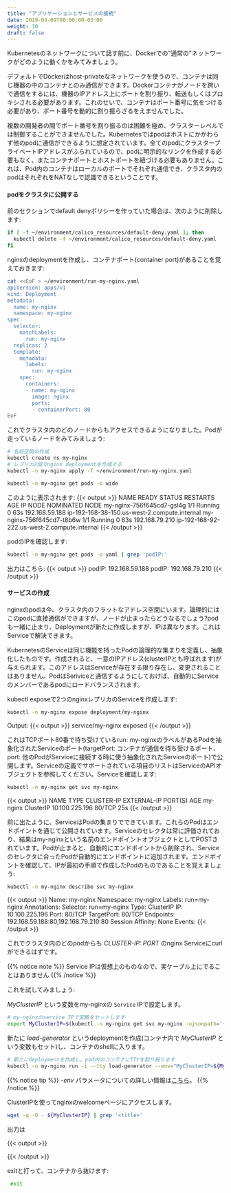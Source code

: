 ```yaml
---
title: "アプリケーションとサービスの接続"
date: 2019-04-09T00:00:00-03:00
weight: 10
draft: false
---
```


<!--
Before discussing the Kubernetes approach to networking, it is worthwhile to contrast it with the “normal” way networking works with Docker.
-->
Kubernetesのネットワークについて話す前に、Dockerでの"通常の"ネットワークがどのように動くかをみてみましょう。

<!--
By default, Docker uses host-private networking, so containers can talk to other containers only if they are on the same machine. In order for Docker containers to communicate across nodes, there must be allocated ports on the machine’s own IP address, which are then forwarded or proxied to the containers. This obviously means that containers must either coordinate which ports they use very carefully or ports must be allocated dynamically.
-->
デフォルトでDockerはhost-privateなネットワークを使うので、コンテナは同じ機器の中のコンテナとのみ通信ができます。Dockerコンテナがノードを跨いで通信をするには、機器のIPアドレス上にポートを割り振り、転送もしくはプロキシされる必要があります。これのせいで、コンテナはポート番号に気をつける必要があり、ポート番号を動的に割り振らざるをえませんでした。

<!--
Coordinating ports across multiple developers is very difficult to do at scale and exposes users to cluster-level issues outside of their control. Kubernetes assumes that pods can communicate with other pods, regardless of which host they land on. We give every pod its own cluster-private-IP address so you do not need to explicitly create links between pods or map container ports to host ports. This means that containers within a Pod can all reach each other’s ports on localhost, and all pods in a cluster can see each other without NAT.
-->
複数の開発者の間でポート番号を割り振るのは困難を極め、クラスターレベルでは制御することができませんでした。Kubernetesではpodはホストにかかわらず他のpodに通信ができるように想定されています。全てのpodにクラスタープライベートIPアドレスがふられているので、podに明示的なリンクを作成する必要もなく、またコンテナポートとホストポートを紐づける必要もありません。これは、Pod内のコンテナはローカルのポートでそれぞれ通信でき、クラスタ内のpodはそれぞれをNATなしで認識できるということです。

<!--
#### Exposing pods to the cluster
-->
#### podをクラスタに公開する

<!--
If you created a default deny policy in the previous section, delete it by running:
-->
前のセクションでdefault denyポリシーを作っていた場合は、次のように削除します:

```bash
if [ -f ~/environment/calico_resources/default-deny.yaml ]; then
  kubectl delete -f ~/environment/calico_resources/default-deny.yaml
fi
```

<!--
Create a nginx deployment, and note that it has a container port specification:
-->
nginxのdeploymentを作成し、コンテナポート(container port)があることを覚えておきます:

```bash
cat <<EoF > ~/environment/run-my-nginx.yaml
apiVersion: apps/v1
kind: Deployment
metadata:
  name: my-nginx
  namespace: my-nginx
spec:
  selector:
    matchLabels:
      run: my-nginx
  replicas: 2
  template:
    metadata:
      labels:
        run: my-nginx
    spec:
      containers:
      - name: my-nginx
        image: nginx
        ports:
        - containerPort: 80
EoF
```

<!--
This makes it accessible from any node in your cluster. Check the nodes the Pod is running on:
-->
これでクラスタ内のどのノードからもアクセスできるようになりました。Podが走っているノードをみてみましょう:

<!--
```bash
# create the namespace
kubectl create ns my-nginx
# create the nginx deployment with 2 replicas
kubectl -n my-nginx apply -f ~/environment/run-my-nginx.yaml

kubectl -n my-nginx get pods -o wide
```
-->
```bash
# 名前空間の作成
kubectl create ns my-nginx
# レプリカ2個でnginx deploymentを作成する
kubectl -n my-nginx apply -f ~/environment/run-my-nginx.yaml

kubectl -n my-nginx get pods -o wide
```

<!--
The output being something like this:
-->
このように表示されます:
{{< output >}}
NAME                        READY     STATUS    RESTARTS   AGE       IP               NODE                                           NOMINATED NODE
my-nginx-756f645cd7-gsl4g   1/1       Running   0          63s       192.168.59.188   ip-192-168-38-150.us-west-2.compute.internal   <none>
my-nginx-756f645cd7-t8b6w   1/1       Running   0          63s       192.168.79.210   ip-192-168-92-222.us-west-2.compute.internal   <none>
{{< /output >}}
<!--
Check your pods’ IPs:
-->
podのIPを確認します:
```bash
kubectl -n my-nginx get pods -o yaml | grep 'podIP:'
```

<!--
Output being like:
-->
出力はこちら:
{{< output >}}
    podIP: 192.168.59.188
    podIP: 192.168.79.210
{{< /output >}}

<!--
#### Creating a Service
-->
#### サービスの作成

<!--
So we have pods running nginx in a flat, cluster wide, address space. In theory, you could talk to these pods directly, but what happens when a node dies? The pods die with it, and the Deployment will create new ones, with different IPs. This is the problem a Service solves.
-->
nginxのpodは今、クラスタ内のフラットなアドレス空間にいます。論理的にはこのpodに直接通信ができますが、ノードが止まったらどうなるでしょう?podも一緒に止まり、Deploymentが新たに作成しますが、IPは異なります。これはServiceで解決できます。

<!--
A Kubernetes Service is an abstraction which defines a logical set of Pods running somewhere in your cluster, that all provide the same functionality. When created, each Service is assigned a unique IP address (also called clusterIP). This address is tied to the lifespan of the Service, and will not change while the Service is alive. Pods can be configured to talk to the Service, and know that communication to the Service will be automatically load-balanced out to some pod that is a member of the Service.
-->
KubernetesのServiceは同じ機能を持ったPodの論理的な集まりを定義し、抽象化したものです。作成されると、一意のIPアドレス(clusterIPとも呼ばれます)が与えられます。このアドレスはServiceが存在する限り存在し、変更されることはありません。PodはSeriviceと通信するようにしておけば、自動的にServiceのメンバーであるpodにロードバランスされます。

<!--
You can create a Service for your 2 nginx replicas with kubectl expose:
-->
kubectl exposeで2つのnginxレプリカのServiceを作成します:

```bash
kubectl -n my-nginx expose deployment/my-nginx
```

Output:
{{< output >}}
service/my-nginx exposed
{{< /output >}}

<!--
This specification will create a Service which targets TCP port 80 on any Pod with the run: my-nginx label, and expose it on an abstracted Service port (targetPort: is the port the container accepts traffic on, port: is the abstracted Service port, which can be any port other pods use to access the Service). View Service API object to see the list of supported fields in service definition. Check your Service:
-->
これはTCPポート80番で待ち受けているrun: my-nginxのラベルがあるPodを抽象化されたServiceのポート(targetPort: コンテナが通信を待ち受けるポート、port: 他のPodがServiceに接続する時に使う抽象化されたServiceのポート)で公開します。Serviceの定義でサポートされている項目のリストはServiceのAPIオブジェクトを参照してください。Serviceを確認します:

```bash
kubectl -n my-nginx get svc my-nginx
```

{{< output >}}
NAME       TYPE        CLUSTER-IP       EXTERNAL-IP   PORT(S)   AGE
my-nginx   ClusterIP   10.100.225.196   <none>        80/TCP    25s
{{< /output >}}

<!--
As mentioned previously, a Service is backed by a group of Pods. These Pods are exposed through endpoints. The Service’s selector will be evaluated continuously and the results will be POSTed to an Endpoints object also named my-nginx. When a Pod dies, it is automatically removed from the endpoints, and new Pods matching the Service’s selector will automatically get added to the endpoints. Check the endpoints, and note that the IPs are the same as the Pods created in the first step:
-->
前に出たように、ServiceはPodの集まりでできています。これらのPodはエンドポイントを通じて公開されています。Serviceのセレクタは常に評価されており、結果はmy-nginxという名前のエンドポイントオブジェクトとしてPOSTされています。Podが止まると、自動的にエンドポイントから削除され、Serviceのセレクタに合ったPodが自動的にエンドポイントに追加されます。エンドポイントを確認して、IPが最初の手順で作成したPodのものであることを覚えましょう:

```bash
kubectl -n my-nginx describe svc my-nginx
```

{{< output >}}
Name:              my-nginx
Namespace:         my-nginx
Labels:            run=my-nginx
Annotations:       <none>
Selector:          run=my-nginx
Type:              ClusterIP
IP:                10.100.225.196
Port:              <unset>  80/TCP
TargetPort:        80/TCP
Endpoints:         192.168.59.188:80,192.168.79.210:80
Session Affinity:  None
Events:            <none>
{{< /output >}}

<!--
You should now be able to curl the nginx Service on _CLUSTER-IP: PORT_ from any pods in your cluster.
-->
これでクラスタ内のどのpodからも _CLUSTER-IP: PORT_ のnginx Serviceにcurlができるはずです。

<!--
{{% notice note %}}
The Service IP is completely virtual, it never hits the wire.
{{% /notice %}}
-->
{{% notice note %}}
Service IPは仮想上のものなので、実ケーブル上にでることはありません
{{% /notice %}}

<!--
Let's try that by :
-->
これを試してみましょう:

<!--
Setting a variable called _MyClusterIP_ with the my-nginx `Service` IP.
-->
_MyClusterIP_ という変数をmy-nginxの `Service` IPで設定します。

<!--
```bash
# Create a variable set with the my-nginx service IP
export MyClusterIP=$(kubectl -n my-nginx get svc my-nginx -ojsonpath='{.spec.clusterIP}')
```
-->
```bash
# my-nginxのservice IPで変数をセットします
export MyClusterIP=$(kubectl -n my-nginx get svc my-nginx -ojsonpath='{.spec.clusterIP}')
```

<!--
Creating a new deployment called _load-generator_ (with the _MyClusterIP_ variable also set inside the container) and get an interactive shell on a pod + container.
-->
新たに _load-generator_ というdeploymentを作成(コンテナ内で _MyClusterIP_ という変数もセット)し、コンテナのshellに入ります。

<!--
```bash
# Create a new deployment and allocate a TTY for the container in the pod
kubectl -n my-nginx run -i --tty load-generator --env="MyClusterIP=${MyClusterIP}" --image=busybox /bin/sh
```
-->
```bash
# 新たにdeploymentを作成し。pod内のコンテナにTTYを割り振ります
kubectl -n my-nginx run -i --tty load-generator --env="MyClusterIP=${MyClusterIP}" --image=busybox /bin/sh
```

<!--
{{% notice tip %}}
[Click here](https://kubernetes.io/docs/reference/generated/kubectl/kubectl-commands#-em-env-em-) for more information on the _-env_ parameter.
{{% /notice %}}
-->
{{% notice tip %}}
 _-env_ パラメータについての詳しい情報は[こちら](https://kubernetes.io/docs/reference/generated/kubectl/kubectl-commands#-em-env-em-)。
{{% /notice %}}

<!--
Connecting to the nginx welcome page using the ClusterIP.
-->
ClusterIPを使ってnginxのwelcomeページにアクセスします。

```bash
wget -q -O - ${MyClusterIP} | grep '<title>'
```

<!--
The output will be
-->
出力は

{{< output >}}
<title>Welcome to nginx!</title>
{{< /output >}}

<!--
Type exit to log out of the container:
-->
exitと打って、コンテナから抜けます:

```bash
 exit
```

